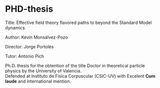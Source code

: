 # PHD-thesis
Title: Effective field theory flavored paths to beyond the Standard Model dynamics. 

Author: Kevin Monsálvez-Pozo

Director: Jorge Portolés

Tutor: Antonio Pich

Ph.D. thesis for the obtention of the title Doctor in theoretical particle physics by the University of Valencia.  
Defended at Instituto de Física Corpuscular (CSIC-UV) with Excelent **Cum laude** and international mention.
